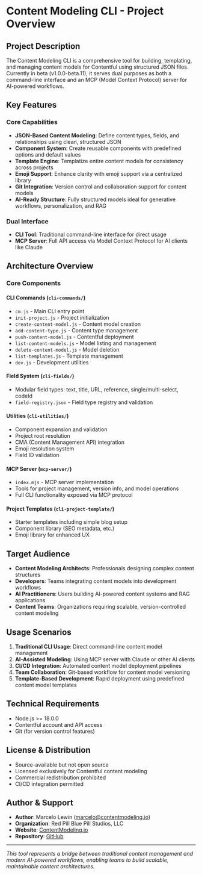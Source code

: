 # Content Modeling CLI - Project Overview

## Project Description

The Content Modeling CLI is a comprehensive tool for building, templating, and managing content models for Contentful using structured JSON files. Currently in beta (v1.0.0-beta.11), it serves dual purposes as both a command-line interface and an MCP (Model Context Protocol) server for AI-powered workflows.

## Key Features

### Core Capabilities
- **JSON-Based Content Modeling**: Define content types, fields, and relationships using clean, structured JSON
- **Component System**: Create reusable components with predefined options and default values
- **Template Engine**: Templatize entire content models for consistency across projects  
- **Emoji Support**: Enhance clarity with emoji support via a centralized library
- **Git Integration**: Version control and collaboration support for content models
- **AI-Ready Structure**: Fully structured models ideal for generative workflows, personalization, and RAG

### Dual Interface
- **CLI Tool**: Traditional command-line interface for direct usage
- **MCP Server**: Full API access via Model Context Protocol for AI clients like Claude

## Architecture Overview

### Core Components

#### CLI Commands (`cli-commands/`)
- `cm.js` - Main CLI entry point
- `init-project.js` - Project initialization
- `create-content-model.js` - Content model creation
- `add-content-type.js` - Content type management
- `push-content-model.js` - Contentful deployment
- `list-content-models.js` - Model listing and management
- `delete-content-model.js` - Model deletion
- `list-templates.js` - Template management
- `dev.js` - Development utilities

#### Field System (`cli-fields/`)
- Modular field types: text, title, URL, reference, single/multi-select, codeId
- `field-registry.json` - Field type registry and validation

#### Utilities (`cli-utilities/`)
- Component expansion and validation
- Project root resolution
- CMA (Content Management API) integration
- Emoji resolution system
- Field ID validation

#### MCP Server (`mcp-server/`)
- `index.mjs` - MCP server implementation
- Tools for project management, version info, and model operations
- Full CLI functionality exposed via MCP protocol

#### Project Templates (`cli-project-template/`)
- Starter templates including simple blog setup
- Component library (SEO metadata, etc.)
- Emoji library for enhanced UX

## Target Audience

- **Content Modeling Architects**: Professionals designing complex content structures
- **Developers**: Teams integrating content models into development workflows
- **AI Practitioners**: Users building AI-powered content systems and RAG applications
- **Content Teams**: Organizations requiring scalable, version-controlled content modeling

## Usage Scenarios

1. **Traditional CLI Usage**: Direct command-line content model management
2. **AI-Assisted Modeling**: Using MCP server with Claude or other AI clients
3. **CI/CD Integration**: Automated content model deployment pipelines
4. **Team Collaboration**: Git-based workflow for content model versioning
5. **Template-Based Development**: Rapid deployment using predefined content model templates

## Technical Requirements

- Node.js >= 18.0.0
- Contentful account and API access
- Git (for version control features)

## License & Distribution

- Source-available but not open source
- Licensed exclusively for Contentful content modeling
- Commercial redistribution prohibited
- CI/CD integration permitted

## Author & Support

- **Author**: Marcelo Lewin (marcelo@contentmodeling.io)
- **Organization**: Red Pill Blue Pill Studios, LLC
- **Website**: [ContentModeling.io](https://www.contentmodeling.io)
- **Repository**: [GitHub](https://github.com/bymarcelolewin/Content-Modeling-CLI)

---

*This tool represents a bridge between traditional content management and modern AI-powered workflows, enabling teams to build scalable, maintainable content architectures.*